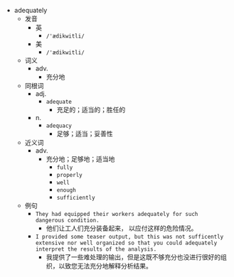 - adequately
  - 发音
    - 英
      - `/'ædikwitli/`
    - 美
      - `/'ædikwitli/`
  - 词义
    - adv.
      - 充分地
  - 同根词
    - adj.
      - `adequate`
        - 充足的；适当的；胜任的
    - n.
      - `adequacy`
        - 足够；适当；妥善性
  - 近义词
    - adv.
      - 充分地；足够地；适当地
        - `fully`
        - `properly`
        - `well`
        - `enough`
        - `sufficiently`
  - 例句
    - `They had equipped their workers adequately for such dangerous condition.`
      - 他们让工人们充分装备起来， 以应付这样的危险情况。
    - `I provided some teaser output, but this was not sufficently extensive nor well organized so that you could adequately interpret the results of the analysis.`
      - 我提供了一些难处理的输出，但是这既不够充分也没进行很好的组织，以致您无法充分地解释分析结果。

